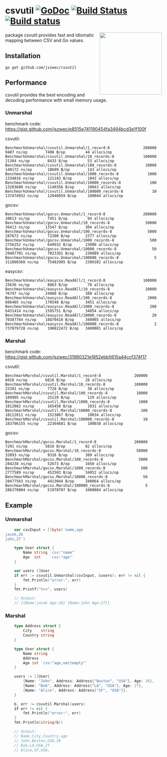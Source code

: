 csvutil [![GoDoc](https://godoc.org/github.com/jszwec/csvutil?status.svg)](http://godoc.org/github.com/jszwec/csvutil) [![Build Status](https://travis-ci.org/jszwec/csvutil.svg?branch=master)](https://travis-ci.org/jszwec/csvutil) [![Build status](https://ci.appveyor.com/api/projects/status/eiyx0htjrieoo821/branch/master?svg=true)](https://ci.appveyor.com/project/jszwec/csvutil/branch/master)
=================

<p align="center">
  <img style="float: right;" src="https://user-images.githubusercontent.com/3941256/33054906-52b4bc08-ce4a-11e7-9651-b70c5a47c921.png"/ width=200>
</p>

package csvutil provides fast and idiomatic mapping between CSV and Go values.

Installation
------------

    go get github.com/jszwec/csvutil

Performance
------------

csvutil provides the best encoding and decoding performance with small memory usage.

### Unmarshal ###

benchmark code: https://gist.github.com/jszwec/e8515e741190454fa3494bcd3e1f100f

csvutil:
```
BenchmarkUnmarshal/csvutil.Unmarshal/1_record-8         	  200000	      9407 ns/op	    7408 B/op	      44 allocs/op
BenchmarkUnmarshal/csvutil.Unmarshal/10_records-8       	  100000	     21384 ns/op	    8433 B/op	      53 allocs/op
BenchmarkUnmarshal/csvutil.Unmarshal/100_records-8      	   10000	    140172 ns/op	   18609 B/op	     143 allocs/op
BenchmarkUnmarshal/csvutil.Unmarshal/1000_records-8     	    1000	   1334816 ns/op	  121183 B/op	    1043 allocs/op
BenchmarkUnmarshal/csvutil.Unmarshal/10000_records-8    	     100	  13203689 ns/op	 1140356 B/op	   10043 allocs/op
BenchmarkUnmarshal/csvutil.Unmarshal/100000_records-8   	      10	 137474932 ns/op	12048059 B/op	  100044 allocs/op
```

gocsv:
```
BenchmarkUnmarshal/gocsv.Unmarshal/1_record-8           	  200000	     10613 ns/op	    7451 B/op	      94 allocs/op
BenchmarkUnmarshal/gocsv.Unmarshal/10_records-8         	   50000	     36413 ns/op	   13547 B/op	     304 allocs/op
BenchmarkUnmarshal/gocsv.Unmarshal/100_records-8        	    5000	    287672 ns/op	   72300 B/op	    2377 allocs/op
BenchmarkUnmarshal/gocsv.Unmarshal/1000_records-8       	     500	   2756252 ns/op	  649932 B/op	   23080 allocs/op
BenchmarkUnmarshal/gocsv.Unmarshal/10000_records-8      	      50	  29407701 ns/op	 7023391 B/op	  230089 allocs/op
BenchmarkUnmarshal/gocsv.Unmarshal/100000_records-8     	       5	 311860368 ns/op	75482985 B/op	 2300102 allocs/op
```

easycsv:
```
BenchmarkUnmarshal/easycsv.ReadAll/1_record-8           	  100000	     15636 ns/op	    8863 B/op	      78 allocs/op
BenchmarkUnmarshal/easycsv.ReadAll/10_records-8         	   20000	     76797 ns/op	   24080 B/op	     388 allocs/op
BenchmarkUnmarshal/easycsv.ReadAll/100_records-8        	    2000	    666465 ns/op	  170548 B/op	    3451 allocs/op
BenchmarkUnmarshal/easycsv.ReadAll/1000_records-8       	     200	   6431414 ns/op	 1595751 B/op	   34054 allocs/op
BenchmarkUnmarshal/easycsv.ReadAll/10000_records-8      	      20	  70387764 ns/op	18870418 B/op	  340065 allocs/op
BenchmarkUnmarshal/easycsv.ReadAll/100000_records-8     	       2	 737079728 ns/op	190822472 B/op	 3400081 allocs/op
```

### Marshal ###

benchmark code: https://gist.github.com/jszwec/31980321e1852ebb5615a44ccf374f17

csvutil:
```
BenchmarkMarshal/csvutil.Marshal/1_record-8         	  200000	      6010 ns/op	    6816 B/op	      28 allocs/op
BenchmarkMarshal/csvutil.Marshal/10_records-8       	  100000	     22391 ns/op	    7728 B/op	      38 allocs/op
BenchmarkMarshal/csvutil.Marshal/100_records-8      	   10000	    189905 ns/op	   25139 B/op	     129 allocs/op
BenchmarkMarshal/csvutil.Marshal/1000_records-8     	    1000	   1812082 ns/op	  165458 B/op	    1031 allocs/op
BenchmarkMarshal/csvutil.Marshal/10000_records-8    	     100	  18112811 ns/op	 1523067 B/op	   10034 allocs/op
BenchmarkMarshal/csvutil.Marshal/100000_records-8   	      10	 183706155 ns/op	22364681 B/op	  100038 allocs/op
```

gocsv:
```
BenchmarkMarshal/gocsv.Marshal/1_record-8           	  200000	      7291 ns/op	    5810 B/op	      82 allocs/op
BenchmarkMarshal/gocsv.Marshal/10_records-8         	   50000	     32093 ns/op	    9316 B/op	     389 allocs/op
BenchmarkMarshal/gocsv.Marshal/100_records-8        	    5000	    284238 ns/op	   52673 B/op	    3450 allocs/op
BenchmarkMarshal/gocsv.Marshal/1000_records-8       	     500	   2777589 ns/op	  452503 B/op	   34052 allocs/op
BenchmarkMarshal/gocsv.Marshal/10000_records-8      	      50	  28477563 ns/op	 4413044 B/op	  340064 allocs/op
BenchmarkMarshal/gocsv.Marshal/100000_records-8     	       5	 286370004 ns/op	51970707 B/op	 3400084 allocs/op
```

Example
--------

### Unmarshal ###

```go
	var csvInput = []byte(`name,age
jacek,26
john,27`)

	type User struct {
		Name string `csv:"name"`
		Age  int    `csv:"age"`
	}

	var users []User
	if err := csvutil.Unmarshal(csvInput, &users); err != nil {
		fmt.Println("error:", err)
	}
	fmt.Printf("%+v", users)

	// Output:
	// [{Name:jacek Age:26} {Name:john Age:27}]	
```

### Marshal ###

```go
	type Address struct {
		City    string
		Country string
	}

	type User struct {
		Name string
		Address
		Age int `csv:"age,omitempty"`
	}

	users := []User{
		{Name: "John", Address: Address{"Boston", "USA"}, Age: 26},
		{Name: "Bob", Address: Address{"LA", "USA"}, Age: 27},
		{Name: "Alice", Address: Address{"SF", "USA"}},
	}

	b, err := csvutil.Marshal(users)
	if err != nil {
		fmt.Println("error:", err)
	}
	fmt.Println(string(b))

	// Output:
	// Name,City,Country,age
	// John,Boston,USA,26
	// Bob,LA,USA,27
	// Alice,SF,USA,
```
